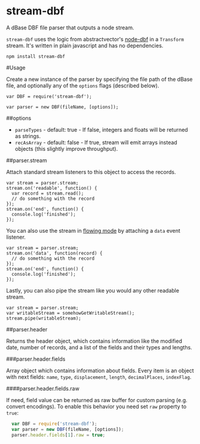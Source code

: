 stream-dbf
==========

A dBase DBF file parser that outputs a node stream.

`stream-dbf` uses the logic from abstractvector's [node-dbf](https://github.com/abstractvector/node-dbf) in a `Transform` stream. It's written in plain javascript and has no dependencies.

    npm install stream-dbf

#Usage

Create a new instance of the parser by specifying the file path of the dBase file, and optionally any of the `options` flags (described below).

    var DBF = require('stream-dbf');

    var parser = new DBF(fileName, [options]);

##options

* `parseTypes` - default: true - If false, integers and floats will be returned as strings.
* `recAsArray` - default: false - If true, stream will emit arrays instead objects (this slightly improve throughput).

##parser.stream

Attach standard stream listeners to this object to access the records.

    var stream = parser.stream;
    stream.on('readable', function() {
      var record = stream.read();
      // do something with the record
    });
    stream.on('end', function() {
      console.log('finished');
    });

You can also use the stream in [flowing mode](http://nodejs.org/api/stream.html#stream_event_data) by attaching a `data` event listener.

    var stream = parser.stream;
    stream.on('data', function(record) {
      // do something with the record
    });
    stream.on('end', function() {
      console.log('finished');
    });

Lastly, you can also pipe the stream like you would any other readable stream.

    var stream = parser.stream;
    var writableStream = somehowGetWritableStream();
    stream.pipe(writableStream);

##parser.header

Returns the header object, which contains information like the modified date, number of records, and a list of the fields and their types and lengths.

###parser.header.fields

Array object which contains information about fields.
Every item is an object with next fields: `name`, `type`, `displacement`, `length`,
`decimalPlaces`, `indexFlag`.

####parser.header.fields.raw

If need, field value can be returned as raw buffer for custom parsing (e.g. convert encodings).
To enable this behavior you need set `raw` property to `true`:

```js
  var DBF = require('stream-dbf');
  var parser = new DBF(fileName, [options]);
  parser.header.fields[1].raw = true;
```

